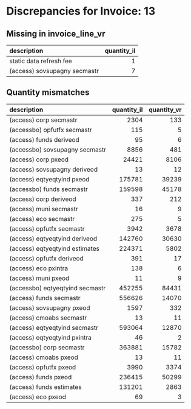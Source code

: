 # Discrepancies for Invoice: 13

## Missing in invoice_line_vr

| description                  |   quantity_il |
|:-----------------------------|--------------:|
| static data refresh fee      |             1 |
| (access) sovsupagny secmastr |             7 |

## Quantity mismatches

| description                     |   quantity_il |   quantity_vr |
|:--------------------------------|--------------:|--------------:|
| (access) corp secmastr          |          2304 |           133 |
| (accessbo) opfutfx secmastr     |           115 |             5 |
| (access) funds deriveod         |            95 |             6 |
| (accessbo) sovsupagny secmastr  |          8856 |           481 |
| (access) corp pxeod             |         24421 |          8106 |
| (access) sovsupagny deriveod    |            13 |            12 |
| (access) eqtyeqtyind pxeod      |        175781 |         39239 |
| (accessbo) funds secmastr       |        159598 |         45178 |
| (access) corp deriveod          |           337 |           212 |
| (access) muni secmastr          |            16 |             9 |
| (access) eco secmastr           |           275 |             5 |
| (access) opfutfx secmastr       |          3942 |          3678 |
| (access) eqtyeqtyind deriveod   |        142760 |         30630 |
| (access) eqtyeqtyind estimates  |        224371 |          5802 |
| (access) opfutfx deriveod       |           391 |            17 |
| (access) eco pxintra            |           138 |             6 |
| (access) muni pxeod             |            11 |             9 |
| (accessbo) eqtyeqtyind secmastr |        452255 |         84431 |
| (access) funds secmastr         |        556626 |         14070 |
| (access) sovsupagny pxeod       |          1597 |           332 |
| (access) cmoabs secmastr        |            13 |            11 |
| (access) eqtyeqtyind secmastr   |        593064 |         12870 |
| (access) eqtyeqtyind pxintra    |            46 |             2 |
| (accessbo) corp secmastr        |        363881 |         15782 |
| (access) cmoabs pxeod           |            13 |            11 |
| (access) opfutfx pxeod          |          3990 |          3374 |
| (access) funds pxeod            |        236415 |         50299 |
| (access) funds estimates        |        131201 |          2863 |
| (access) eco pxeod              |            69 |             3 |
